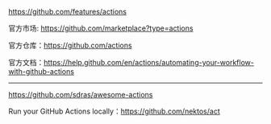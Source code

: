 https://github.com/features/actions

官方市场: https://github.com/marketplace?type=actions

官方仓库：https://github.com/actions

官方文档：https://help.github.com/en/actions/automating-your-workflow-with-github-actions

---

https://github.com/sdras/awesome-actions

Run your GitHub Actions locally：https://github.com/nektos/act
